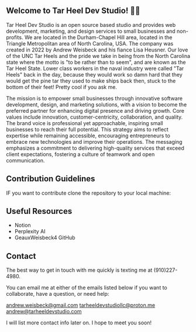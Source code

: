 ## Welcome to Tar Heel Dev Studio! 🙋‍♀️

Tar Heel Dev Studio is an open source based studio and provides web development, marketing, and design services to small businesses and non-profits. We are located
in the Durham-Chapel Hill area, located in the Triangle Metropolitan area of North Carolina, USA. The company was created in 2022 by Andrew Weisbeck and his fiance Lisa Heusner. Our love of the UNC Tar Heels and the pride we take in being from the North Carolina state where the motto is "to be rather than to seem", and are known as the Tar Heel State. Lower class workers in the naval industry were called "Tar Heels" back in the day, because they would work so damn hard that they would get the pine tar they used to make ships back then, stuck to the bottom of their feet! Pretty cool if you ask me.

The mission is to empower small businesses through innovative software development, design, and marketing solutions, with a vision to become the preferred partner for enhancing digital presence and driving growth. Core values include innovation, customer-centricity, collaboration, and quality. The brand voice is professional yet approachable, inspiring small businesses to reach their full potential. This strategy aims to reflect expertise while remaining accessible, encouraging entrepreneurs to embrace new technologies and improve their operations. The messaging emphasizes a commitment to delivering high-quality services that exceed client expectations, fostering a culture of teamwork and open communication.

## Contribution Guidelines

IF you want to contribute clone the repository to your local machine:

## Useful Resources

- Notion
- Perplexity AI
- GeauxWeisbeck4 GitHub

## Contact

The best way to get in touch with me quickly is texting me at (910)227-4980.

You can email me at either of the emails listed below if you want to collaborate, have a question, or need help:

[andrew.weisbeck@gmail.com](mailto:andrew.weisbeck@gmail.com)
[tarheeldevstudiollc@proton.me](mailto:tarheeldevstudiollc@proton.me)
[andrew@tarheeldevstudio.com](mailto:andrew@tarheeldevstudio.com)

I will list more contact info later on. I hope to meet you soon!
